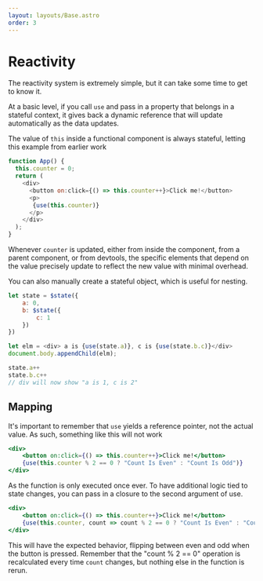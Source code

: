 ```yaml
---
layout: layouts/Base.astro
order: 3
---
```


# Reactivity
The reactivity system is extremely simple, but it can take some time to get to know it.

At a basic level, if you call `use` and pass in a property that belongs in a stateful context, it gives back a dynamic reference that will update automatically as the data updates.

The value of `this` inside a functional component is always stateful, letting this example from earlier work
```js
function App() {
  this.counter = 0;
  return (
    <div>
      <button on:click={() => this.counter++}>Click me!</button>
      <p>
       {use(this.counter)}
      </p>
    </div>
  );
}
```
Whenever `counter` is updated, either from inside the component, from a parent component, or from devtools, the specific elements that depend on the value precisely update to reflect the new value with minimal overhead.

You can also manually create a stateful object, which is useful for nesting.
```js
let state = $state({
    a: 0,
    b: $state({
        c: 1
    })
})

let elm = <div> a is {use(state.a)}, c is {use(state.b.c)}</div>
document.body.appendChild(elm);

state.a++
state.b.c++
// div will now show "a is 1, c is 2"
```

## Mapping
It's important to remember that `use` yields a reference pointer, not the actual value. As such, something like this will not work
```jsx
<div>
    <button on:click={() => this.counter++}>Click me!</button>
    {use(this.counter % 2 == 0 ? "Count Is Even" : "Count Is Odd")}
</div>
```
As the function is only executed once ever. To have additional logic tied to state changes, you can pass in a closure to the second argument of use.
```jsx
<div>
    <button on:click={() => this.counter++}>Click me!</button>
    {use(this.counter, count => count % 2 == 0 ? "Count Is Even" : "Count Is Odd")}
</div>
```
This will have the expected behavior, flipping between even and odd when the button is pressed. Remember that the "count % 2 == 0" operation is recalculated every time `count` changes, but nothing else in the function is rerun.

